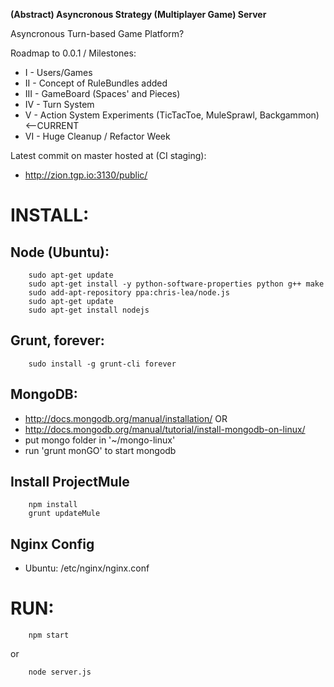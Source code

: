 **(Abstract) Asyncronous Strategy (Multiplayer Game) Server**

Asyncronous Turn-based Game Platform?

Roadmap to 0.0.1 / Milestones:
- I - Users/Games
- II - Concept of RuleBundles added
- III - GameBoard (Spaces' and Pieces)
- IV - Turn System
- V - Action System Experiments (TicTacToe, MuleSprawl, Backgammon)  <--CURRENT
- VI - Huge Cleanup / Refactor Week

Latest commit on master hosted at (CI staging):
- http://zion.tgp.io:3130/public/

INSTALL:
=======

Node (Ubuntu):
-----------
```
    sudo apt-get update
    sudo apt-get install -y python-software-properties python g++ make
    sudo add-apt-repository ppa:chris-lea/node.js
    sudo apt-get update
    sudo apt-get install nodejs
```
    
Grunt, forever:
-----------
```
    sudo install -g grunt-cli forever
```

MongoDB:
-----------
- http://docs.mongodb.org/manual/installation/
OR
- http://docs.mongodb.org/manual/tutorial/install-mongodb-on-linux/
- put mongo folder in '~/mongo-linux'
- run 'grunt monGO' to start mongodb

Install ProjectMule
-----------
```
    npm install
    grunt updateMule
```

Nginx Config
-----------

  - Ubuntu: /etc/nginx/nginx.conf

RUN:
=======

```
    npm start
```
or
```
    node server.js
```
